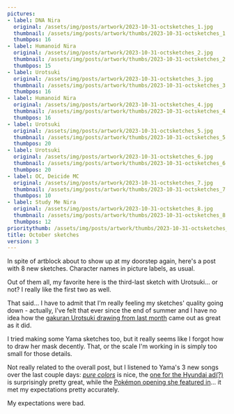 ```yaml
---
pictures:
- label: DNA Nira
  original: /assets/img/posts/artwork/2023-10-31-octsketches_1.jpg
  thumbnail: /assets/img/posts/artwork/thumbs/2023-10-31-octsketches_1.jpg
  thumbpos: 16
- label: Humanoid Nira
  original: /assets/img/posts/artwork/2023-10-31-octsketches_2.jpg
  thumbnail: /assets/img/posts/artwork/thumbs/2023-10-31-octsketches_2.jpg
  thumbpos: 15
- label: Urotsuki
  original: /assets/img/posts/artwork/2023-10-31-octsketches_3.jpg
  thumbnail: /assets/img/posts/artwork/thumbs/2023-10-31-octsketches_3.jpg
  thumbpos: 16
- label: Humanoid Nira
  original: /assets/img/posts/artwork/2023-10-31-octsketches_4.jpg
  thumbnail: /assets/img/posts/artwork/thumbs/2023-10-31-octsketches_4.jpg
  thumbpos: 16
- label: Urotsuki
  original: /assets/img/posts/artwork/2023-10-31-octsketches_5.jpg
  thumbnail: /assets/img/posts/artwork/thumbs/2023-10-31-octsketches_5.jpg
  thumbpos: 20
- label: Urotsuki
  original: /assets/img/posts/artwork/2023-10-31-octsketches_6.jpg
  thumbnail: /assets/img/posts/artwork/thumbs/2023-10-31-octsketches_6.jpg
  thumbpos: 20
- label: OC, Deicide MC
  original: /assets/img/posts/artwork/2023-10-31-octsketches_7.jpg
  thumbnail: /assets/img/posts/artwork/thumbs/2023-10-31-octsketches_7.jpg
  thumbpos: 10
- label: Study Me Nira
  original: /assets/img/posts/artwork/2023-10-31-octsketches_8.jpg
  thumbnail: /assets/img/posts/artwork/thumbs/2023-10-31-octsketches_8.jpg
  thumbpos: 12
prioritythumb: /assets/img/posts/artwork/thumbs/2023-10-31-octsketches_6.jpg
title: October sketches
version: 3
---
```

In spite of artblock about to show up at my doorstep again, here's a post with 8 new sketches.
Character names in picture labels, as usual.

Out of them all, my favorite here is the third-last sketch with Urotsuki... or not?
I really like the first two as well.

That said... I have to admit that I'm really feeling my sketches' quality going down - actually, I've felt that ever since the end of summer and I have no idea how the [gakuran Urotsuki drawing from last month](/artwork/2023-09-22-gakuron) came out as great as it did.

I tried making some Yama sketches too, but it really seems like I forgot how to draw her mask decently.
That, or the scale I'm working in is simply too small for those details.

Not really related to the overall post, but I listened to Yama's 3 new songs over the last couple days: *[pure colors](https://youtu.be/O4yzPf1oC6k)* is nice, the [one for the Hyundai ad(?)](https://youtu.be/yIncOcSN2aQ) is surprisingly pretty great, while the [Pokémon opening she featured in](https://youtu.be/Kk-uRP2XZw4)... it met my expectations pretty accurately.

My expectations were bad.
